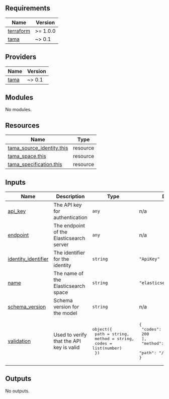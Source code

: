 <!-- BEGIN_TF_DOCS -->
## Requirements

| Name | Version |
|------|---------|
| <a name="requirement_terraform"></a> [terraform](#requirement\_terraform) | >= 1.0.0 |
| <a name="requirement_tama"></a> [tama](#requirement\_tama) | ~> 0.1 |

## Providers

| Name | Version |
|------|---------|
| <a name="provider_tama"></a> [tama](#provider\_tama) | ~> 0.1 |

## Modules

No modules.

## Resources

| Name | Type |
|------|------|
| [tama_source_identity.this](https://registry.terraform.io/providers/upmaru/tama/latest/docs/resources/source_identity) | resource |
| [tama_space.this](https://registry.terraform.io/providers/upmaru/tama/latest/docs/resources/space) | resource |
| [tama_specification.this](https://registry.terraform.io/providers/upmaru/tama/latest/docs/resources/specification) | resource |

## Inputs

| Name | Description | Type | Default | Required |
|------|-------------|------|---------|:--------:|
| <a name="input_api_key"></a> [api\_key](#input\_api\_key) | The API key for authentication | `any` | n/a | yes |
| <a name="input_endpoint"></a> [endpoint](#input\_endpoint) | The endpoint of the Elasticsearch server | `any` | n/a | yes |
| <a name="input_identity_identifier"></a> [identity\_identifier](#input\_identity\_identifier) | The identifier for the identity | `string` | `"ApiKey"` | no |
| <a name="input_name"></a> [name](#input\_name) | The name of the Elasticsearch space | `string` | `"elasticsearch"` | no |
| <a name="input_schema_version"></a> [schema\_version](#input\_schema\_version) | Schema version for the model | `string` | n/a | yes |
| <a name="input_validation"></a> [validation](#input\_validation) | Used to verify that the API key is valid | <pre>object({<br>    path   = string,<br>    method = string,<br>    codes  = list(number)<br>  })</pre> | <pre>{<br>  "codes": [<br>    200<br>  ],<br>  "method": "GET",<br>  "path": "/_cluster/health"<br>}</pre> | no |

## Outputs

No outputs.
<!-- END_TF_DOCS -->